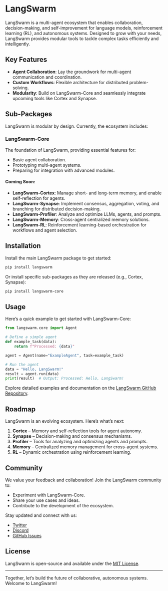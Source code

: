 # LangSwarm

LangSwarm is a multi-agent ecosystem that enables collaboration, decision-making, and self-improvement for language models, reinforcement learning (RL), and autonomous systems. Designed to grow with your needs, LangSwarm provides modular tools to tackle complex tasks efficiently and intelligently.

## Key Features
- **Agent Collaboration**: Lay the groundwork for multi-agent communication and coordination.
- **Custom Workflows**: Flexible architecture for distributed problem-solving.
- **Modularity**: Build on LangSwarm-Core and seamlessly integrate upcoming tools like Cortex and Synapse.

## Sub-Packages
LangSwarm is modular by design. Currently, the ecosystem includes:

### **LangSwarm-Core**
The foundation of LangSwarm, providing essential features for:
- Basic agent collaboration.
- Prototyping multi-agent systems.
- Preparing for integration with advanced modules.

#### Coming Soon:
- **LangSwarm-Cortex**: Manage short- and long-term memory, and enable self-reflection for agents.
- **LangSwarm-Synapse**: Implement consensus, aggregation, voting, and branching for distributed decision-making.
- **LangSwarm-Profiler**: Analyze and optimize LLMs, agents, and prompts.
- **LangSwarm-Memory**: Cross-agent centralized memory solutions.
- **LangSwarm-RL**: Reinforcement learning-based orchestration for workflows and agent selection.

## Installation
Install the main LangSwarm package to get started:
```bash
pip install langswarm
```

Or install specific sub-packages as they are released (e.g., Cortex, Synapse):
```bash
pip install langswarm-core
```

## Usage
Here’s a quick example to get started with LangSwarm-Core:
```python
from langswarm.core import Agent

# Define a simple agent
def example_task(data):
    return f"Processed: {data}"

agent = Agent(name="ExampleAgent", task=example_task)

# Run the agent
data = "Hello, LangSwarm!"
result = agent.run(data)
print(result)  # Output: Processed: Hello, LangSwarm!
```

Explore detailed examples and documentation on the [LangSwarm GitHub Repository](https://github.com/your-repo/langswarm).

## Roadmap
LangSwarm is an evolving ecosystem. Here’s what’s next:
1. **Cortex** – Memory and self-reflection tools for agent autonomy.
2. **Synapse** – Decision-making and consensus mechanisms.
3. **Profiler** – Tools for analyzing and optimizing agents and prompts.
4. **Memory** – Centralized memory management for cross-agent systems.
5. **RL** – Dynamic orchestration using reinforcement learning.

## Community
We value your feedback and collaboration! Join the LangSwarm community to:
- Experiment with LangSwarm-Core.
- Share your use cases and ideas.
- Contribute to the development of the ecosystem.

Stay updated and connect with us:
- [Twitter](https://twitter.com/your-profile)
- [Discord](https://discord.gg/your-server)
- [GitHub Issues](https://github.com/your-repo/langswarm/issues)

## License
LangSwarm is open-source and available under the [MIT License](LICENSE).

---

Together, let’s build the future of collaborative, autonomous systems. Welcome to LangSwarm!
